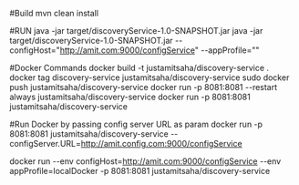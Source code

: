 #Build
mvn clean install

#RUN
java -jar target/discoveryService-1.0-SNAPSHOT.jar
java -jar target/discoveryService-1.0-SNAPSHOT.jar --configHost="http://amit.com:9000/configService" --appProfile=""

#Docker Commands
docker build -t justamitsaha/discovery-service .
docker tag discovery-service  justamitsaha/discovery-service
sudo docker push justamitsaha/discovery-service
docker run -p 8081:8081 --restart always justamitsaha/discovery-service
docker run -p 8081:8081 justamitsaha/discovery-service

#Run Docker by passing config server URL as param
docker run -p 8081:8081 justamitsaha/discovery-service --configServer.URL=http://amit.config.com:9000/configService

docker run --env configHost=http://amit.com:9000/configService --env appProfile=localDocker -p 8081:8081 justamitsaha/discovery-service